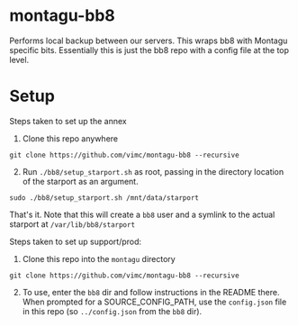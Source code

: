 # montagu-bb8
Performs local backup between our servers. This wraps bb8 with Montagu specific 
bits. Essentially this is just the bb8 repo with a config file at the top level.

# Setup
Steps taken to set up the annex
1. Clone this repo anywhere
```
git clone https://github.com/vimc/montagu-bb8 --recursive
```

2. Run `./bb8/setup_starport.sh` as root, passing in the directory location of the starport as an argument.
```
sudo ./bb8/setup_starport.sh /mnt/data/starport
```

That's it. Note that this will create a `bb8` user and a symlink to the actual starport at `/var/lib/bb8/starport`

Steps taken to set up support/prod:
1. Clone this repo into the `montagu` directory
```
git clone https://github.com/vimc/montagu-bb8 --recursive

```

2. To use, enter the `bb8` dir and follow instructions in the README there. When
prompted for a SOURCE_CONFIG_PATH, use the `config.json` file in this repo (so
`../config.json` from the `bb8` dir).